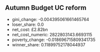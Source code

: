 ## Autumn Budget UC reform
* gini_change: -0.004395061661465764
* loser_share: 0.0
* net_cost: £2.82bn
* net_cost_numeric: 2822803143.6693115
* poverty_change: -0.018696715809341735
* winner_share: 0.11899752178044937
